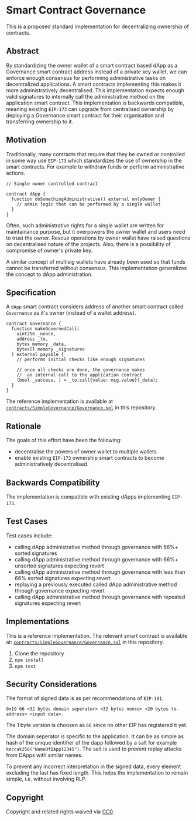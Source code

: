 # Smart Contract Governance

This is a proposed standard implementation for decentralizing ownership of contracts.

## Abstract

By standardizing the owner wallet of a smart contract based dApp as a Governance smart contract address instead of a private key wallet, we can enforce enough consensus for performing administrative tasks on decentralized applications. A smart contracts implementing this makes it more administratively decentralised. This implementation expects enough valid signatures to internally call the administrative method on the application smart contract. This implementation is backwards compatible, meaning existing `EIP-173` can upgrade from centralised ownership by deploying a Governance smart contract for their organisation and transferring ownership to it.

## Motivation

Traditionally, many contracts that require that they be owned or controlled in some way use `EIP-173` which standardizes the use of ownership in the smart contracts. For example to withdraw funds or perform administrative actions.

```solidity
// Single owner controlled contract

contract dApp {
  function doSomethingAdministrative() external onlyOwner {
    // admin logic that can be performed by a single wallet
  }
}
```

Often, such administrative rights for a single wallet are written for maintainance purpose, but it overpowers the owner wallet and users need to trust the owner. Rescue operations by owner wallet have raised questions on decentralised nature of the projects. Also, there is a possibility of compromise of owner's private key.

A similar concept of multisig wallets have already been used so that funds cannot be transferred without consensus. This implementation generalizes the concept to dApp administration.

## Specification

A `dApp` smart contract considers address of another smart contract called `Governance` as it's owner (instead of a wallet address).

```solidity
contract Governance {
  function makeGovernedCall(
    uint256 _nonce,
    address _to,
    bytes memory _data,
    bytes[] memory _signatures
  ) external payable {
    // performs initial checks like enough signatures

    // once all checks are done, the governance makes
    //  an internal call to the application contract
    (bool _success, ) = _to.call{value: msg.value}(_data);
  }
}
```

The reference implementation is available at [`contracts/SimpleGovernance/Governance.sol`](https://github.com/zemse/smart-contract-governance/blob/master/contracts/SimpleGovernance/Governance.sol) in this repository.

## Rationale

The goals of this effort have been the following:

- decentralise the powers of owner wallet to multiple wallets.
- enable existing `EIP-173` ownership smart contracts to become administratively decentralised.

## Backwards Compatibility

The implementation is compatible with existing dApps implementing `EIP-173`.

## Test Cases

Test cases include:

- calling dApp administrative method through governance with 66%+ sorted signatures
- calling dApp administrative method through governance with 66%+ unsorted signatures expecting revert
- calling dApp administrative method through governance with less than 66% sorted signatures expecting revert
- replaying a previously executed called dApp administrative method through governance expecting revert
- calling dApp administrative method through governance with repeated signatures expecting revert

## Implementations

This is a reference implementation. The relevant smart contract is available at: [`contracts/SimpleGovernance/Governance.sol`](https://github.com/zemse/smart-contract-governance/blob/master/contracts/SimpleGovernance/Governance.sol) in this repository.

1. Clone the repository
2. `npm install`
3. `npm test`

## Security Considerations

The format of signed data is as per recommendations of `EIP-191`.

```
0x19 66 <32 bytes domain seperator> <32 bytes nonce> <20 bytes to-address> <input data>.
```

The 1 byte version is choosen as `66` since no other EIP has registered it yet.

The domain seperator is specific to the application. It can be as simple as hash of the unique identifier of the dapp followed by a salt for example `keccak256("NameOfDApp12345")`. The salt is used to prevent replay attacks from DApps with similar names.

To prevent any incorrect interpretation in the signed data, every element excluding the last has fixed length. This helps the implementation to remain simple, i.e. without involving RLP.

## Copyright

Copyright and related rights waived via [CC0](https://creativecommons.org/publicdomain/zero/1.0/).

